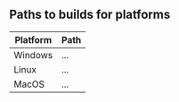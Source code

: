 ## Paths to builds for platforms

| Platform | Path |
| -------- | ---- |
| Windows  | ...  |
| Linux    | ...  |
| MacOS    | ...  |

